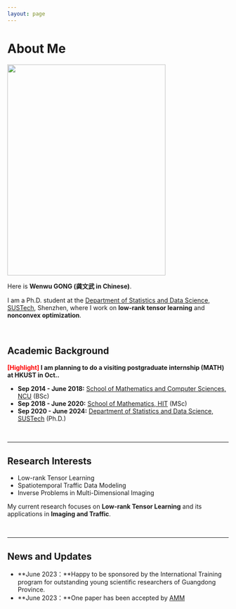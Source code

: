 ```yaml
---
layout: page
---
```


# About Me

<img src="https://GongWenwuu.github.io/profile.jpg" class="floatpic" width="360" height="480">

Here is **Wenwu GONG (龚文武 in Chinese)**.

I am a Ph.D. student at the <a href="https://stat-ds.sustech.edu.cn/"> Department of Statistics and Data Science, SUSTech</a>, Shenzhen, where I work on **low-rank tensor learning** and **nonconvex optimization**. 

<br>

## Academic Background

**<font color='red'>[Highlight]</font> I am planning to do a visiting postgraduate internship (MATH) at HKUST in Oct..** 

- **Sep 2014 - June 2018:** <a href="http://smcs.ncu.edu.cn/"> School of Mathematics and Computer Sciences, NCU</a> (BSc)
- **Sep 2018 - June 2020:** <a href="http://math.hit.edu.cn/"> School of Mathematics, HIT</a> (MSc)
- **Sep 2020 - June 2024:** <a href="https://stat-ds.sustech.edu.cn/"> Department of Statistics and Data Science, SUSTech</a> (Ph.D.)

<br>

---

## Research Interests

- Low-rank Tensor Learning
- Spatiotemporal Traffic Data Modeling
- Inverse Problems in Multi-Dimensional Imaging

My current research focuses on **Low-rank Tensor Learning** and its applications in **Imaging and Traffic**. 

<br>

---

## News and Updates

- **June 2023：**Happy to be sponsored by the International Training program for outstanding young scientific researchers of Guangdong Province.
- **June 2023：**One paper has been accepted by <a href="https://www.sciencedirect.com/journal/applied-mathematical-modelling"> AMM</a>

<br>
